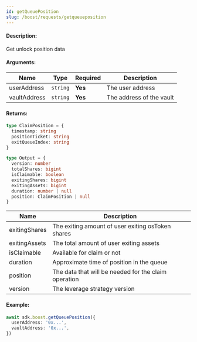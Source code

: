 ```yaml
---
id: getQueuePosition
slug: /boost/requests/getqueueposition
---
```


#### Description:

Get unlock position data

#### Arguments:

| Name         | Type     | Required | Description              |
|--------------|----------|----------|--------------------------|
| userAddress  | `string` | **Yes**  | The user address         | 
| vaultAddress | `string` | **Yes**  | The address of the vault | 

#### Returns:

```ts
type ClaimPosition = {
  timestamp: string
  positionTicket: string
  exitQueueIndex: string
}

type Output = {
  version: number
  totalShares: bigint
  isClaimable: boolean
  exitingShares: bigint
  exitingAssets: bigint
  duration: number | null
  position: ClaimPosition | null
}
```

| Name          | Description                                          |
|---------------|------------------------------------------------------|
| exitingShares | The exiting amount of user exiting osToken shares    |
| exitingAssets | The total amount of user exiting assets              |
| isClaimable   | Available for claim or not                           |
| duration      | Approximate time of position in the queue            |
| position      | The data that will be needed for the claim operation |
| version       | The leverage strategy version                        |

#### Example:

```ts
await sdk.boost.getQueuePosition({
  userAddress: '0x...',
  vaultAddress: '0x...',
})
```
